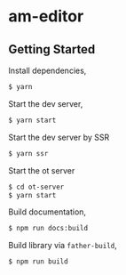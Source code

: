 # am-editor

## Getting Started

Install dependencies,

```bash
$ yarn
```

Start the dev server,

```bash
$ yarn start
```

Start the dev server by SSR

```bash
$ yarn ssr
```

Start the ot server

```bash
$ cd ot-server
$ yarn start
```

Build documentation,

```bash
$ npm run docs:build
```

Build library via `father-build`,

```bash
$ npm run build
```
